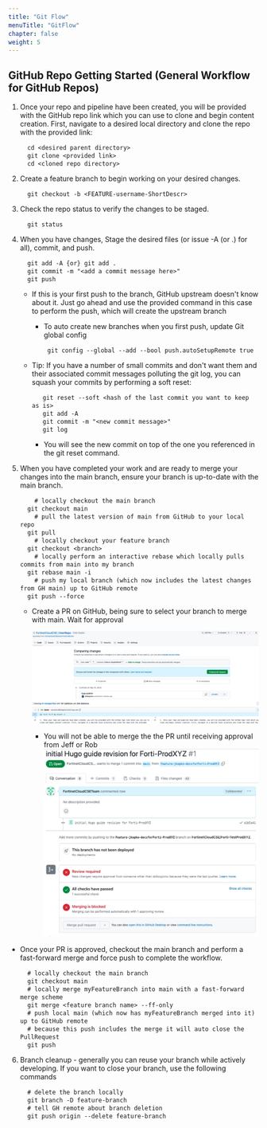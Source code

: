 ```yaml
---
title: "Git Flow"
menuTitle: "GitFlow"
chapter: false
weight: 5
---
```


## GitHub Repo Getting Started (General Workflow for GitHub Repos)

1.  Once your repo and pipeline have been created, you will be provided with the GitHub repo link which you can use to clone and begin content creation. First, navigate to a desired local directory and clone the repo with the provided link:

      ```shell
        cd <desired parent directory>
        git clone <provided link>
        cd <cloned repo directory>
      ```
2. Create a feature branch to begin working on your desired changes.

      ```shell
        git checkout -b <FEATURE-username-ShortDescr>
      ```

3. Check the repo status to verify the changes to be staged.

      ```shell
        git status
      ```

4. When you have changes, Stage the desired files (or issue -A (or .) for all), commit, and push.

      ```shell
        git add -A {or} git add .
        git commit -m "<add a commit message here>"
        git push
      ```
   
   - If this is your first push to the branch, GitHub upstream doesn't know about it.  Just go ahead and use the provided command in this case to perform the push, which will create the upstream branch
       - To auto create new branches when you first push, update Git global config 

         ```shell
          git config --global --add --bool push.autoSetupRemote true
         ```
         
   - Tip: If you have a number of small commits and don't want them and their associated commit messages polluting the git log, you can squash your commits by performing a soft reset:
       
     ```shell
        git reset --soft <hash of the last commit you want to keep as is>
        git add -A
        git commit -m "<new commit message>"
        git log
     ```
       - You will see the new commit on top of the one you referenced in the git reset command.

5. When you have completed your work and are ready to merge your changes into the main branch, ensure your branch is up-to-date with the main branch.

      ```shell 
          # locally checkout the main branch
        git checkout main
          # pull the latest version of main from GitHub to your local repo 
        git pull
          # locally checkout your feature branch
        git checkout <branch>
          # locally perform an interactive rebase which locally pulls commits from main into my branch
        git rebase main -i 
          # push my local branch (which now includes the latest changes from GH main) up to GitHub remote
        git push --force
      ``` 

   - Create a PR on GitHub, being sure to select your branch to merge with main. Wait for approval
   
       ![PRScreenshot](GH-PR.jpg)
     - You will not be able to merge the the PR until receiving approval from Jeff or Rob
       ![PRmergeblock](PR-mergeblocked.jpg)
  - Once your PR is approved, checkout the main branch and perform a fast-forward merge and force push to complete the workflow.
  
      ```shell 
        # locally checkout the main branch
        git checkout main
        # locally merge myFeatureBranch into main with a fast-forward merge scheme
        git merge <feature branch name> --ff-only
        # push local main (which now has myFeatureBranch merged into it) up to GitHub remote  
        # because this push includes the merge it will auto close the PullRequest
        git push
      ```
    
6. Branch cleanup - generally you can reuse your branch while actively developing.  If you want to close your branch, use the following commands
    ```shell
      # delete the branch locally 
      git branch -D feature-branch
      # tell GH remote about branch deletion
      git push origin --delete feature-branch
   ``` 

